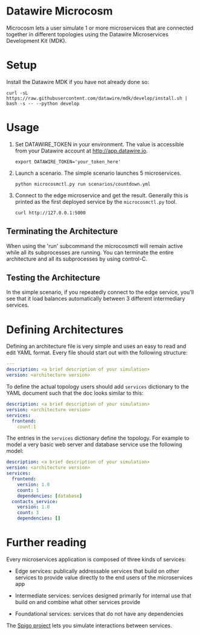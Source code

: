 # Datawire Microcosm

Microcosm lets a user simulate 1 or more microservices that are connected together in different topologies using the Datawire Microservices Development Kit (MDK).

# Setup 

Install the Datawire MDK if you have not already done so:

`curl -sL https://raw.githubusercontent.com/datawire/mdk/develop/install.sh | bash -s -- --python develop`

# Usage

1. Set DATAWIRE_TOKEN in your environment. The value is accessible
   from your Datawire account at http://app.datawire.io.

   `export DATAWIRE_TOKEN='your_token_here'`

2. Launch a scenario. The simple scenario launches 5 microservices.

   `python microcosmctl.py run scenarios/countdown.yml`

3. Connect to the edge microservice and get the result. Generally this is printed as the first deployed service by the `microcosmctl.py` tool.

   `curl http://127.0.0.1:5000`
   
## Terminating the Architecture

When using the 'run' subcommand the microcosmctl will remain active
while all its subprocesses are running. You can terminate the entire
architecture and all its subprocesses by using control-C.

## Testing the Architecture

In the simple scenario, if you repeatedly connect to the edge service,
you'll see that it load balances automatically between 3 different
intermediary services.

# Defining Architectures

Defining an architecture file is very simple and uses an easy to read and edit YAML format. Every file should start out with the following structure:

```yaml
---
description: <a brief description of your simulation>
version: <architecture version>
```

To define the actual topology users should add `services` dictionary to the YAML document such that the doc looks similar to this:

```yaml
description: <a brief description of your simulation>
version: <architecture version>
services:
  frontend:
    count:1
```

The entries in the `services` dictionary define the topology. For example to model a very basic web server and database service use the following model:

```yaml
description: <a brief description of your simulation>
version: <architecture version>
services:
  frontend:
    version: 1.0
    count: 1
    dependencies: [database]
  contacts_service:
    version: 1.0
    count: 3
    dependencies: []
```

# Further reading

Every microservices application is composed of three kinds of services:

* Edge services: publically addressable services that build on other
services to provide value directly to the end users of the
microservices app

* Intermediate services: services designed primarily for internal use
that build on and combine what other services provide

* Foundational services: services that do not have any dependencies

The [Spigo project](https://github.com/adrianco/spigo) lets you
simulate interactions between services.